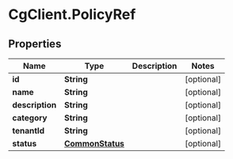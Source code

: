 # CgClient.PolicyRef

## Properties

Name | Type | Description | Notes
------------ | ------------- | ------------- | -------------
**id** | **String** |  | [optional] 
**name** | **String** |  | [optional] 
**description** | **String** |  | [optional] 
**category** | **String** |  | [optional] 
**tenantId** | **String** |  | [optional] 
**status** | [**CommonStatus**](CommonStatus.md) |  | [optional] 


